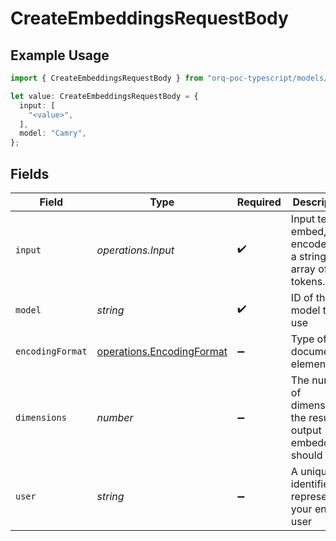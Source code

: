 # CreateEmbeddingsRequestBody

## Example Usage

```typescript
import { CreateEmbeddingsRequestBody } from "orq-poc-typescript/models/operations";

let value: CreateEmbeddingsRequestBody = {
  input: [
    "<value>",
  ],
  model: "Camry",
};
```

## Fields

| Field                                                                  | Type                                                                   | Required                                                               | Description                                                            |
| ---------------------------------------------------------------------- | ---------------------------------------------------------------------- | ---------------------------------------------------------------------- | ---------------------------------------------------------------------- |
| `input`                                                                | *operations.Input*                                                     | :heavy_check_mark:                                                     | Input text to embed, encoded as a string or array of tokens.           |
| `model`                                                                | *string*                                                               | :heavy_check_mark:                                                     | ID of the model to use                                                 |
| `encodingFormat`                                                       | [operations.EncodingFormat](../../models/operations/encodingformat.md) | :heavy_minus_sign:                                                     | Type of the document element                                           |
| `dimensions`                                                           | *number*                                                               | :heavy_minus_sign:                                                     | The number of dimensions the resulting output embeddings should have.  |
| `user`                                                                 | *string*                                                               | :heavy_minus_sign:                                                     | A unique identifier representing your end-user                         |